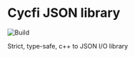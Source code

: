 # Cycfi JSON library

![Build](https://github.com/cycfi/json/workflows/Build/badge.svg)

Strict, type-safe, c++ to JSON I/O library
